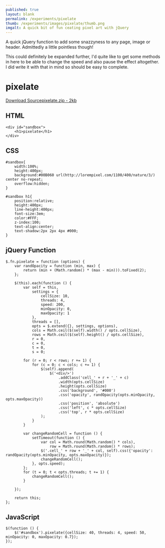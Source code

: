 ```yaml
---
published: true
layout: blank
permalink: /experiments/pixelate
thumb: /experiments/images/pixelate/thumb.png
imgalt: A quick bit of fun ceating pixel art with jQuery
---
```


A quick jQuery function to add some snazzyness to any page, image or header. Admittedly a little pointless though!

This could definitely be expanded further, I'd quite like to get some methods in here to be able to change the speed and also pause the effect altogether. I did write it with that in mind so should be easy to complete.


<div id="sandbox"><h1>pixelate</h1></div>
<script src="/experiments/js/pixelate.js"></script>
<link rel="stylesheet" type="text/css" href="/experiments/css/pixelate.css" />
<p><a href="/experiments/downloads/pixelate.zip" class="download-source" >Download Source<span class="info">pixelate.zip - 2kb</span></a></p>

HTML
---

    <div id="sandbox">
        <h1>pixelate</h1>
    </div>

CSS
---

    #sandbox{
        width:100%;
        height:400px;
        background:#00B060 url(http://lorempixel.com/1100/400/nature/3/) center no-repeat;
        overflow:hidden;
    }

    #sandbox h1{
        position:relative;
        height:400px;
        line-height:400px;
        font-size:3em;
        color:#FFF;
        z-index:100;
        text-align:center;
        text-shadow:2px 2px 4px #000;
    }

jQuery Function
---

    $.fn.pixelate = function (options) {
        var randOpacity = function (min, max) {
            return (min + (Math.random() * (max - min))).toFixed(2);
        };

        $(this).each(function () {
            var self = this,
                settings = {
                    cellSize: 10,
                    threads: 4,
                    speed: 200,
                    minOpacity: 0,
                    maxOpacity: 1
                },
                threads = [],
                opts = $.extend({}, settings, options),
                cols = Math.ceil($(self).width() / opts.cellSize),
                rows = Math.ceil($(self).height() / opts.cellSize),
                r = 0,
                c = 0,
                t = 0,
                s = 0;

            for (r = 0; r < rows; r += 1) {
                for (c = 0; c < cols; c += 1) {
                    $(self).append(
                        $('<div/>')
                            .addClass('cell_' + r + '_' + c)
                            .width(opts.cellSize)
                            .height(opts.cellSize)
                            .css('background', '#000')
                            .css('opacity', randOpacity(opts.minOpacity, opts.maxOpacity))
                            .css('position', 'absolute')
                            .css('left', c * opts.cellSize)
                            .css('top', r * opts.cellSize)
                    );
                }
            }

            var changeRandomCell = function () {
                setTimeout(function () {
                    var col = Math.round(Math.random() * cols),
                        row = Math.round(Math.random() * rows);
                    $('.cell_' + row + '_' + col, self).css({'opacity': randOpacity(opts.minOpacity, opts.maxOpacity)});
                    changeRandomCell();
                }, opts.speed);
            };
            for (t = 0; t < opts.threads; t += 1) {
                changeRandomCell();
            }

        });

        return this;
    };

JavaScript
---

    $(function () {
        $('#sandbox').pixelate({cellSize: 40, threads: 4, speed: 50, minOpacity: 0, maxOpacity: 0.7});
    });

